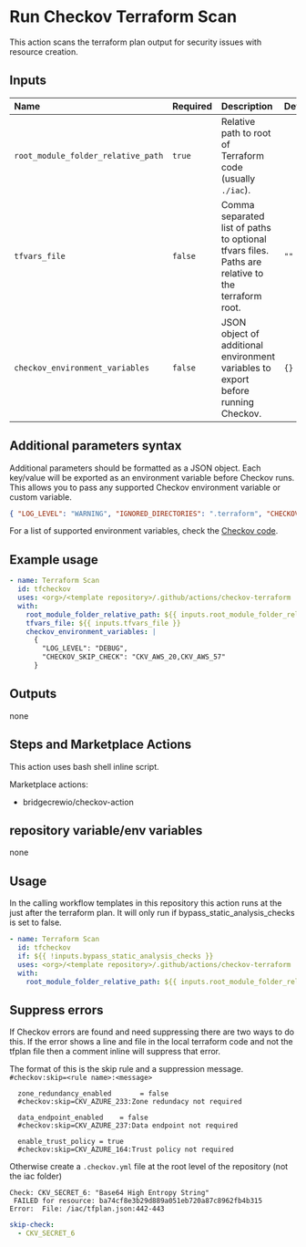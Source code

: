 # Run Checkov Terraform Scan

This action scans the terraform plan output for security issues with resource creation.

## Inputs

| Name                                   | Required | Description                                                                                      | Default         |
| :-------------------------------------- | :------- | :----------------------------------------------------------------------------------------------- | :-------------- |
| `root_module_folder_relative_path`      | `true`   | Relative path to root of Terraform code (usually `./iac`).                                       |                 |
| `tfvars_file`                          | `false`  | Comma separated list of paths to optional tfvars files. Paths are relative to the terraform root. | `""`            |
| `checkov_environment_variables`         | `false`  | JSON object of additional environment variables to export before running Checkov.                 | `{}`            |

## Additional parameters syntax

Additional parameters should be formatted as a JSON object. Each key/value will be exported as an environment variable before Checkov runs. This allows you to pass any supported Checkov environment variable or custom variable.

```json
{ "LOG_LEVEL": "WARNING", "IGNORED_DIRECTORIES": ".terraform", "CHECKOV_SKIP_CHECK": "CKV_AWS_20,CKV_AWS_57" }
```

For a list of supported environment variables, check the [Checkov code](https://github.com/bridgecrewio/checkov/blob/main/checkov/common/util/env_vars_config.py).

## Example usage

```yaml
- name: Terraform Scan
  id: tfcheckov
  uses: <org>/<template repository>/.github/actions/checkov-terraform
  with:
    root_module_folder_relative_path: ${{ inputs.root_module_folder_relative_path }}
    tfvars_file: ${{ inputs.tfvars_file }}
    checkov_environment_variables: |
      {
        "LOG_LEVEL": "DEBUG",
        "CHECKOV_SKIP_CHECK": "CKV_AWS_20,CKV_AWS_57"
      }
```

## Outputs

none

## Steps and Marketplace Actions

This action uses bash shell inline script.

Marketplace actions:

- bridgecrewio/checkov-action

## repository variable/env variables

none

## Usage

In the calling workflow templates in this repository this action runs at the just after the terraform plan. It will only run if bypass_static_analysis_checks is set to false.

```yaml
- name: Terraform Scan
  id: tfcheckov
  if: ${{ !inputs.bypass_static_analysis_checks }}
  uses: <org>/<template repository>/.github/actions/checkov-terraform
  with:
    root_module_folder_relative_path: ${{ inputs.root_module_folder_relative_path }}
```

## Suppress errors

If Checkov errors are found and need suppressing there are two ways to do this. If the error shows a line and file in the local terraform code and not the tfplan file then a comment inline will suppress that error.

The format of this is the skip rule and a suppression message. `#checkov:skip=<rule name>:<message>`

```HCL
  zone_redundancy_enabled       = false
  #checkov:skip=CKV_AZURE_233:Zone redundacy not required

  data_endpoint_enabled    = false
  #checkov:skip=CKV_AZURE_237:Data endpoint not required

  enable_trust_policy = true
  #checkov:skip=CKV_AZURE_164:Trust policy not required
```

Otherwise create a `.checkov.yml` file at the root level of the repository (not the iac folder)

```text
Check: CKV_SECRET_6: "Base64 High Entropy String"
 FAILED for resource: ba74cf8e3b29d889a051eb720a87c8962fb4b315
Error:  File: /iac/tfplan.json:442-443
```

```yml
skip-check:
  - CKV_SECRET_6
```
